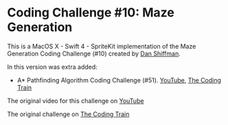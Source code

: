 # Coding Challenge #10: Maze Generation

This is a MacOS X - Swift 4 - SpriteKit implementation of the Maze Generation Coding Challenge (#10) created by [Dan Shiffman](http://shiffman.net/).

In this version was extra added:

- A* Pathfinding Algorithm Coding Challenge (#51). [YouTube](https://www.youtube.com/watch?v=aKYlikFAV4k), [The Coding Train](http://thecodingtrain.com/CodingChallenges/51.1-astar.html)

The original video for this challenge on [YouTube](https://www.youtube.com/watch?v=HyK_Q5rrcr4)

The original challenge on [The Coding Train](http://thecodingtrain.com/CodingChallenges/10.1-maze-dfs-p5.html)
